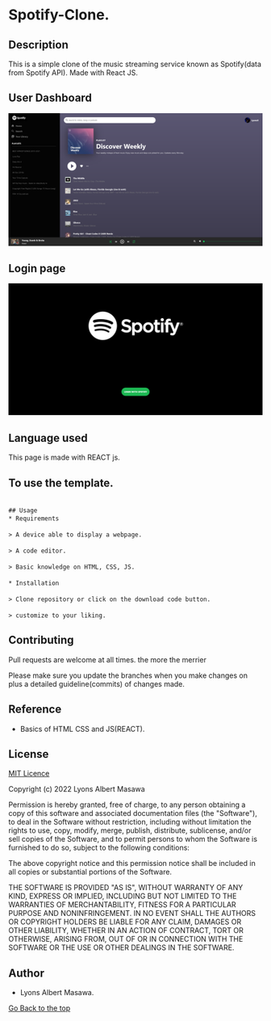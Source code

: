 # Spotify-Clone.
## Description
This is a simple clone of the music streaming service known as Spotify(data from Spotify API).
Made with React JS. 

## User Dashboard

<img src="rec.png">

## Login page

<img src="login.png"> 

## Language used
This page is made with REACT js.

## To use the template.
``` 

## Usage
* Requirements

> A device able to display a webpage.

> A code editor.

> Basic knowledge on HTML, CSS, JS.

* Installation

> Clone repository or click on the download code button.

> customize to your liking.

```

## Contributing
Pull requests are welcome at all times. the more the merrier

Please make sure you update the branches when you make changes on plus a detailed guideline(commits) of changes made.

## Reference
* Basics of HTML CSS and JS(REACT).

## License
[MIT Licence](https://github.com/Lyonsmasawa/Pizza-Haven/blob/0e67c0e303b437261e278a6aba29b06ca59d7261/License.md)

Copyright (c) 2022 Lyons Albert Masawa

Permission is hereby granted, free of charge, to any person obtaining a copy
of this software and associated documentation files (the "Software"), to deal
in the Software without restriction, including without limitation the rights
to use, copy, modify, merge, publish, distribute, sublicense, and/or sell
copies of the Software, and to permit persons to whom the Software is
furnished to do so, subject to the following conditions:

The above copyright notice and this permission notice shall be included in all
copies or substantial portions of the Software.

THE SOFTWARE IS PROVIDED "AS IS", WITHOUT WARRANTY OF ANY KIND, EXPRESS OR
IMPLIED, INCLUDING BUT NOT LIMITED TO THE WARRANTIES OF MERCHANTABILITY,
FITNESS FOR A PARTICULAR PURPOSE AND NONINFRINGEMENT. IN NO EVENT SHALL THE
AUTHORS OR COPYRIGHT HOLDERS BE LIABLE FOR ANY CLAIM, DAMAGES OR OTHER
LIABILITY, WHETHER IN AN ACTION OF CONTRACT, TORT OR OTHERWISE, ARISING FROM,
OUT OF OR IN CONNECTION WITH THE SOFTWARE OR THE USE OR OTHER DEALINGS IN THE
SOFTWARE.


## Author
* Lyons Albert Masawa.

[Go Back to the top](#Netflix-Clone)
